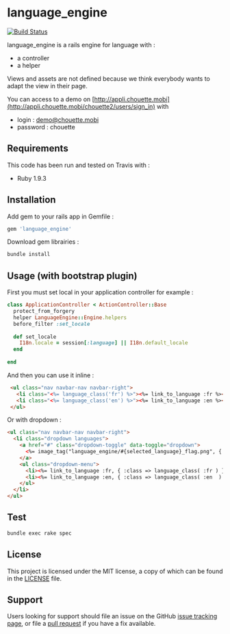 language_engine
===============

[![Build Status](https://travis-ci.org/dryade/language_engine.svg?branch=master)](https://travis-ci.org/dryade/language_engine)

language_engine is a rails engine for language with :
 * a controller
 * a helper

Views and assets are not defined because we think everybody wants to adapt the view in their page.

You can access to a demo on [http://appli.chouette.mobi](http://appli.chouette.mobi/chouette2/users/sign_in) with
 * login : demo@chouette.mobi
 * password : chouette

Requirements
------------

This code has been run and tested on Travis with :
* Ruby 1.9.3

Installation
------------

Add gem to your rails app in Gemfile : 

```sh
gem 'language_engine'
```

Download gem librairies : 

```sh
bundle install
```

Usage (with bootstrap plugin)
----

First you must set local in your application controller for example :
```ruby
class ApplicationController < ActionController::Base
  protect_from_forgery
  helper LanguageEngine::Engine.helpers
  before_filter :set_locale
 
  def set_locale
    I18n.locale = session[:language] || I18n.default_locale
  end
  
end  

```

And then you can use it inline :  
```html
 <ul class="nav navbar-nav navbar-right">
   <li class="<%= language_class('fr') %>"><%= link_to_language :fr %></li>
   <li class="<%= language_class('en') %>"><%= link_to_language :en %></li>
 </ul>
```

Or with dropdown :
```html
<ul class="nav navbar-nav navbar-right">
  <li class="dropdown languages">
    <a href="#" class="dropdown-toggle" data-toggle="dropdown">
      <%= image_tag("language_engine/#{selected_language}_flag.png", { :'data-locale' => "#{selected_language}" } ) %><b class='caret'></b>
    </a>
    <ul class="dropdown-menu">
      <li><%= link_to_language :fr, { :class => language_class( :fr ) } %></li>
      <li><%= link_to_language :en, { :class => language_class( :en  ) } %></li>
    </ul>
  </li>
</ul>  
```

Test
----

```sh
bundle exec rake spec
```

License
-------

This project is licensed under the MIT license, a copy of which can be found in the [LICENSE](./MIT-LICENSE) file.

Support
-------

Users looking for support should file an issue on the GitHub [issue tracking page](../../issues), or file a [pull request](../../pulls) if you have a fix available.